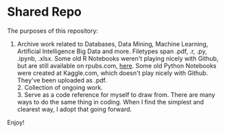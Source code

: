 # Shared Repo

The purposes of this repository:
  1. Archive work related to Databases, Data Mining, Machine Learning, Artificial Intelligence Big Data and more. Filetypes span .pdf, .r, .py, .ipynb, .xlsx. Some old R Notebooks weren't playing nicely with Github, but are still available on rpubs.com, [here](https://rpubs.com/GMortensen). Some old Python Notebooks were created at Kaggle.com, which doesn't play nicely with Github. They've been uploaded as .pdf.  
    2. Collection of ongoing work.  
    3. Serve as a code reference for myself to draw from. There are many ways to do the same thing in coding. When I find the simplest and clearest way, I adopt that going forward. 

Enjoy!
